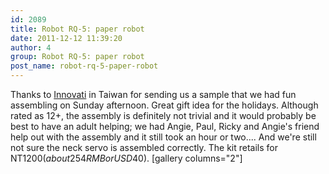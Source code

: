 ```yaml
---
id: 2089
title: Robot RQ-5: paper robot
date: 2011-12-12 11:39:20
author: 4
group: Robot RQ-5: paper robot
post_name: robot-rq-5-paper-robot
---
```


Thanks to [Innovati](http://www.innovati.com.tw) in Taiwan for sending us a sample that we had fun assembling on Sunday afternoon. Great gift idea for the holidays. Although rated as 12+, the assembly is definitely not trivial and it would probably be best to have an adult helping; we had Angie, Paul, Ricky and Angie's friend help out with the assembly and it still took an hour or two.... And we're still not sure the neck servo is assembled correctly. The kit retails for NT$1200 (about 254RMB or USD$40). [gallery columns="2"]